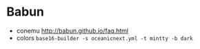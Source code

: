 # Babun

- conemu http://babun.github.io/faq.html
- colors `base16-builder -s oceanicnext.yml -t mintty -b dark`
